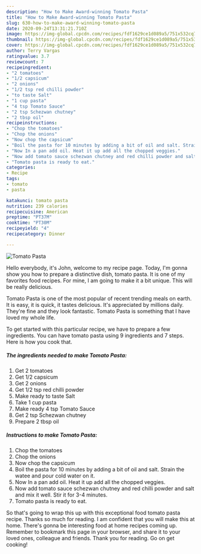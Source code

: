 ```yaml
---
description: "How to Make Award-winning Tomato Pasta"
title: "How to Make Award-winning Tomato Pasta"
slug: 630-how-to-make-award-winning-tomato-pasta
date: 2020-09-24T13:31:21.710Z
image: https://img-global.cpcdn.com/recipes/fdf1629ce1d089a5/751x532cq70/tomato-pasta-recipe-main-photo.jpg
thumbnail: https://img-global.cpcdn.com/recipes/fdf1629ce1d089a5/751x532cq70/tomato-pasta-recipe-main-photo.jpg
cover: https://img-global.cpcdn.com/recipes/fdf1629ce1d089a5/751x532cq70/tomato-pasta-recipe-main-photo.jpg
author: Terry Vargas
ratingvalue: 3.7
reviewcount: 7
recipeingredient:
- "2 tomatoes"
- "1/2 capsicum"
- "2 onions"
- "1/2 tsp red chilli powder"
- "to taste Salt"
- "1 cup pasta"
- "4 tsp Tomato Sauce"
- "2 tsp Schezwan chutney"
- "2 tbsp oil"
recipeinstructions:
- "Chop the tomatoes"
- "Chop the onions"
- "Now chop the capsicum"
- "Boil the pasta for 10 minutes by adding a bit of oil and salt. Strain the watee and pour cold water on it."
- "Now In a pan add oil. Heat it up add all the chopped veggies."
- "Now add tomato sauce schezwan chutney and red chilli powder and salt and mix it well. Stir it for 3-4 minutes."
- "Tomato pasta is ready to eat."
categories:
- Recipe
tags:
- tomato
- pasta

katakunci: tomato pasta 
nutrition: 239 calories
recipecuisine: American
preptime: "PT37M"
cooktime: "PT30M"
recipeyield: "4"
recipecategory: Dinner

---
```



![Tomato Pasta](https://img-global.cpcdn.com/recipes/fdf1629ce1d089a5/751x532cq70/tomato-pasta-recipe-main-photo.jpg)

Hello everybody, it's John, welcome to my recipe page. Today, I'm gonna show you how to prepare a distinctive dish, tomato pasta. It is one of my favorites food recipes. For mine, I am going to make it a bit unique. This will be really delicious.



Tomato Pasta is one of the most popular of recent trending meals on earth. It is easy, it is quick, it tastes delicious. It's appreciated by millions daily. They're fine and they look fantastic. Tomato Pasta is something that I have loved my whole life.


To get started with this particular recipe, we have to prepare a few ingredients. You can have tomato pasta using 9 ingredients and 7 steps. Here is how you cook that.

<!--inarticleads1-->

##### The ingredients needed to make Tomato Pasta:

1. Get 2 tomatoes
1. Get 1/2 capsicum
1. Get 2 onions
1. Get 1/2 tsp red chilli powder
1. Make ready to taste Salt
1. Take 1 cup pasta
1. Make ready 4 tsp Tomato Sauce
1. Get 2 tsp Schezwan chutney
1. Prepare 2 tbsp oil




<!--inarticleads2-->

##### Instructions to make Tomato Pasta:

1. Chop the tomatoes
1. Chop the onions
1. Now chop the capsicum
1. Boil the pasta for 10 minutes by adding a bit of oil and salt. Strain the watee and pour cold water on it.
1. Now In a pan add oil. Heat it up add all the chopped veggies.
1. Now add tomato sauce schezwan chutney and red chilli powder and salt and mix it well. Stir it for 3-4 minutes.
1. Tomato pasta is ready to eat.




So that's going to wrap this up with this exceptional food tomato pasta recipe. Thanks so much for reading. I am confident that you will make this at home. There's gonna be interesting food at home recipes coming up. Remember to bookmark this page in your browser, and share it to your loved ones, colleague and friends. Thank you for reading. Go on get cooking!

